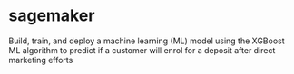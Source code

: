# sagemaker
Build, train, and deploy a machine learning (ML) model using the XGBoost ML algorithm to predict if a customer will enrol for a deposit after direct marketing efforts 
